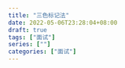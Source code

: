 ```yaml
---
title: "三色标记法"
date: 2022-05-06T23:28:04+08:00
draft: true
tags: ["面试"]
series: [""]
categories: ["面试"]
---
```


